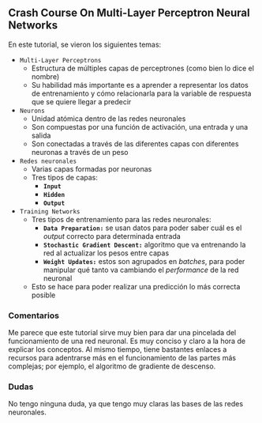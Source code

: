 ## Crash Course On Multi-Layer Perceptron Neural Networks

En este tutorial, se vieron los siguientes temas:

- `Multi-Layer Perceptrons`
  - Estructura de múltiples capas de perceptrones (como bien lo dice el nombre)
  - Su habilidad más importante es a aprender a representar los datos de entrenamiento y cómo relacionarla para la variable de respuesta que se quiere llegar a predecir
- `Neurons`
  - Unidad atómica dentro de las redes neuronales
  - Son compuestas por una función de activación, una entrada y una salida
  - Son conectadas a través de las diferentes capas con diferentes neuronas a través de un peso
- `Redes neuronales`
  - Varias capas formadas por neuronas
  - Tres tipos de capas:
    - **`Input`**
    - **`Hidden`**
    - **`Output`**
- `Training Networks`
  - Tres tipos de entrenamiento para las redes neuronales:
    - **`Data Preparation:`** se usan datos para poder saber cuál es el *output* correcto para determinada entrada 
    - **`Stochastic Gradient Descent:`** algoritmo que va entrenando la red al actualizar los pesos entre capas 
    - **`Weight Updates:`** estos son agrupados en *batches*, para poder manipular qué tanto va cambiando el *performance* de la red neuronal
  - Esto se hace para poder realizar una predicción lo más correcta posible

### Comentarios

Me parece que este tutorial sirve muy bien para dar una pincelada del funcionamiento de una red neuronal. Es muy conciso y claro a la hora de explicar los conceptos. Al mismo tiempo, tiene bastantes enlaces a recursos para adentrarse más en el funcionamiento de las partes más complejas; por ejemplo, el algoritmo de gradiente de descenso.

### Dudas

No tengo ninguna duda, ya que tengo muy claras las bases de las redes neuronales.